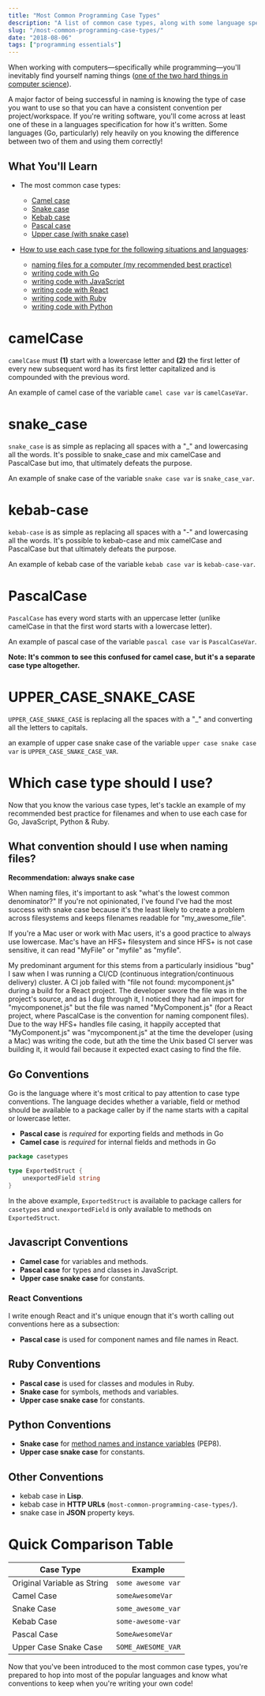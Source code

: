 ```yaml
---
title: "Most Common Programming Case Types"
description: "A list of common case types, along with some language specific protips"
slug: "/most-common-programming-case-types/"
date: "2018-08-06"
tags: ["programming essentials"]
---
```


When working with computers—specifically while programming—you'll inevitably find yourself naming things ([one of the two hard things in computer science](https://twitter.com/codinghorror/status/506010907021828096?lang=en)).

A major factor of being successful in naming is knowing the type of case you want to use so that you can have a consistent convention per project/workspace. If you're writing software, you'll come across at least one of these in a languages specification for how it's written. Some languages (Go, particularly) rely heavily on you knowing the difference between two of them and using them correctly!

## What You'll Learn

- The most common case types:
    - [Camel case](#camelcase)
    - [Snake case](#snake_case)
    - [Kebab case](#kebab-case)
    - [Pascal case](#pascalcase)
    - [Upper case (with snake case)](#upper_case_snake_case)

- [How to use each case type for the following situations and languages](#which-case-type-should-i-use):
    - [naming files for a computer (my recommended best practice)](#what-convention-should-i-use-when-naming-files)
    - [writing code with Go](#go-conventions)
    - [writing code with JavaScript](#javascript-conventions)
    - [writing code with React](#react-conventions)
    - [writing code with Ruby](#ruby-conventions)
    - [writing code with Python](#python-conventions)

# camelCase

`camelCase` must **(1)** start with a lowercase letter and **(2)** the first letter of every new subsequent word has its first letter capitalized and is compounded with the previous word.

An example of camel case of the variable `camel case var` is `camelCaseVar`.

# snake_case

`snake_case` is as simple as replacing all spaces with a "\_" and lowercasing all the words. It's possible to snake\_case and mix camelCase and PascalCase but imo, that ultimately defeats the purpose. 

An example of snake case of the variable `snake case var` is `snake_case_var`.

# kebab-case

`kebab-case` is as simple as replacing all spaces with a "-" and lowercasing all the words. It's possible to kebab-case and mix camelCase and PascalCase but that ultimately defeats the purpose. 

An example of kebab case of the variable `kebab case var` is `kebab-case-var`.

# PascalCase

`PascalCase` has every word starts with an uppercase letter (unlike camelCase in that the first word starts with a lowercase letter). 

An example of pascal case of the variable `pascal case var` is `PascalCaseVar`.

**Note: It's common to see this confused for camel case, but it's a separate case type altogether.**

# UPPER\_CASE\_SNAKE\_CASE

`UPPER_CASE_SNAKE_CASE` is replacing all the spaces with a "\_" and converting all the letters to capitals.

an example of upper case snake case of the variable `upper case snake case var` is `UPPER_CASE_SNAKE_CASE_VAR`.

# Which case type should I use?

Now that you know the various case types, let's tackle an example of my recommended best practice for filenames and when to use each case for Go, JavaScript, Python & Ruby.

## What convention should I use when naming files?

**Recommendation: always snake case**

When naming files, it's important to ask "what's the lowest common denominator?" If you're not opinionated, I've found I've had the most success with snake case because it's the least likely to create a problem across filesystems and keeps filenames readable for "my\_awesome\_file".

If you're a Mac user or work with Mac users, it's a good practice to always use lowercase. Mac's have an HFS+ filesystem and since HFS+ is not case sensitive, it can read "MyFile" or "myfile" as "myfile". 

My predominant argument for this stems from a particularly insidious "bug" I saw when I was running a CI/CD (continuous integration/continuous delivery) cluster. A CI job failed with "file not found: mycomponent.js" during a build for a React project. The developer swore the file was in the project's source, and as I dug through it, I noticed they had an import for "mycomponenet.js" but the file was named "MyComponent.js" (for a React project, where PascalCase is the convention for naming component files). Due to the way HFS+ handles file casing, it happily accepted that "MyComponent.js" was "mycomponent.js" at the time the developer (using a Mac) was writing the code, but ath the time the Unix based CI server was building it, it would fail because it expected exact casing to find the file.

## Go Conventions

Go is the language where it's most critical to pay attention to case type conventions. The language decides whether a variable, field or method should be available to a package caller by if the name starts with a capital or lowercase letter.

- **Pascal case** is _required_ for exporting fields and methods in Go
- **Camel case** is _required_ for internal fields and methods in Go

```go
package casetypes

type ExportedStruct {
    unexportedField string
}
```

In the above example, `ExportedStruct` is available to package callers for `casetypes` and `unexportedField` is only available to methods on `ExportedStruct`.

## Javascript Conventions

- **Camel case** for variables and methods.
- **Pascal case** for types and classes in JavaScript.
- **Upper case snake case** for constants.

### React Conventions

I write enough React and it's unique enougn that it's worth calling out conventions here as a subsection:

- **Pascal case** is used for component names and file names in React.

## Ruby Conventions

- **Pascal case** is used for classes and modules in Ruby.
- **Snake case** for symbols, methods and variables.
- **Upper case snake case** for constants.

## Python Conventions

- **Snake case** for [method names and instance variables](https://www.python.org/dev/peps/pep-0008/#method-names-and-instance-variables) (PEP8).
- **Upper case snake case** for constants.

## Other Conventions

- kebab case in **Lisp**.
- kebab case in **HTTP URLs** (`most-common-programming-case-types/`).
- snake case in **JSON** property keys.

# Quick Comparison Table

| Case Type | Example | 
|---|---|
| Original Variable as String | `some awesome var` |
| Camel Case | `someAwesomeVar` | 
| Snake Case | `some_awesome_var` | 
| Kebab Case | `some-awesome-var` |
| Pascal Case | `SomeAwesomeVar` |
| Upper Case Snake Case | `SOME_AWESOME_VAR` |

Now that you've been introduced to the most common case types, you're prepared to hop into most of the popular languages and know what conventions to keep when you're writing your own code!